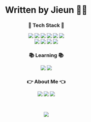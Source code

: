 <div align="center"><h1>Written by Jieun ✍🏼</h1></div>


<div align="center">

  <h3>🌱 Tech Stack 🌱</h3>
  <img src="https://img.shields.io/badge/HTML5-E34F26?style=flat&logo=HTML5&logoColor=white" />
  <img src="https://img.shields.io/badge/CSS3-1572B6?style=flat&logo=CSS3&logoColor=white" />
  <img src="https://img.shields.io/badge/JavaScript-F7DF1E?style=flat&logo=JavaScript&logoColor=black" />
  <img src="https://img.shields.io/badge/Sass-CC6699?style=flat&logo=Sass&logoColor=white" />
  <img src="https://img.shields.io/badge/React-61DAFB?style=flat&logo=React&logoColor=black" />
  <img src="https://img.shields.io/badge/Redux-764ABC?style=flat&logo=Redux&logoColor=white" />
  <br/>
   <img src="https://img.shields.io/badge/styled--components-DB7093?style=flat&logo=styledcomponents&logoColor=white" />
  <img src="https://img.shields.io/badge/Tailwind CSS-06B6D4?style=flat&logo=tailwindcss&logoColor=white" />
  <img src="https://img.shields.io/badge/Node.js-339933?style=flat&logo=Node.js&logoColor=white" />
  <img src="https://img.shields.io/badge/MongoDB-47A248?style=flat&logo=MongoDB&logoColor=white" />
  <br/>
  
  
  <h3>📚 Learning 📚</h3>
  <img src="https://img.shields.io/badge/TypeScript-3178C6?style=flat&logo=TypeScript&logoColor=white" />
  <img src="https://img.shields.io/badge/Next.js-000000?style=flat&logo=Next.js&logoColor=white" />
  
  <br/>
  <h3>👉 About Me 👈</h3>
  <a href="https://jisilver-k.tistory.com/" target="_blank"><img src="https://img.shields.io/badge/Tistory-FF5A4A?style=flat&logo=Tistory&logoColor=white" /></a>
<!--   <a href="#"><img src="https://img.shields.io/badge/Notion-000000?style=flat&logo=Notion&logoColor=white" /></a> -->
  <a href="https://www.instagram.com/jisilver.k/" target="_blank"><img src="https://img.shields.io/badge/Instagram-E4405F?style=flat&logo=Instagram&logoColor=white" /></a>
  <a href="mailto:jisilver.kim@gmail.com"><img src="https://img.shields.io/badge/Gmail-EA4335?style=flat&logo=Gmail&logoColor=white" /></a>
  
  <br/><br/>
  <img src="https://github-readme-stats.vercel.app/api/top-langs/?username=ji-silver&layout=compact">
</div>



